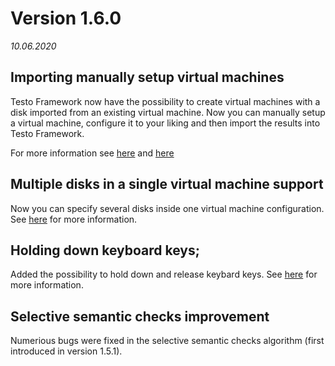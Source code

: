 # Version 1.6.0
*10.06.2020*

## Importing manually setup virtual machines

Testo Framework now have the possibility to create virtual machines with a disk imported from an existing virtual machine. Now you can manually setup a virtual machine, configure it to your liking and then import the results into Testo Framework.

For more information see [here](/en/docs/lang/machine#importing-an-existing-disk-image) and [here](/en/docs/tutorials/qemu/13_disks_import)

## Multiple disks in a single virtual machine support

Now you can specify several disks inside one virtual machine configuration. See [here](/en/docs/lang/machine) for more information.

## Holding down keyboard keys;

Added the possibility to hold down and release keybard keys. See [here](/en/docs/lang/actions_vm#hold) for more information.

## Selective semantic checks improvement

Numerious bugs were fixed in the selective semantic checks algorithm (first introduced in version 1.5.1).
